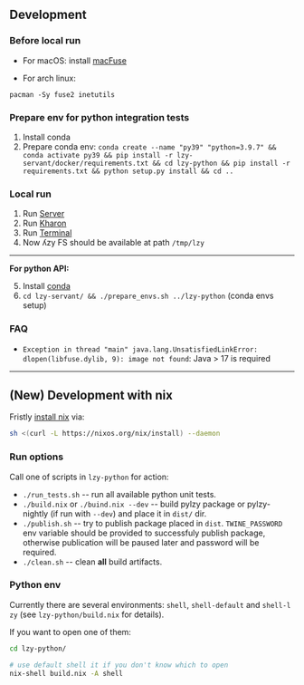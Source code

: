 ## Development

### Before local run

-   For macOS: install [macFuse](https://osxfuse.github.io)

-   For arch linux:

<!-- -->

    pacman -Sy fuse2 inetutils

### Prepare env for python integration tests

1.  Install conda
2.  Prepare conda env:
    `conda create --name "py39" "python=3.9.7" && conda activate py39 && pip install -r lzy-servant/docker/requirements.txt && cd lzy-python && pip install -r requirements.txt && python setup.py install && cd ..`

### Local run

1.  Run [Server](lzy-server/readme.md)
2.  Run [Kharon](lzy-kharon/readme.md)
3.  Run [Terminal](lzy-servant/readme.md)
4.  Now ʎzy FS should be available at path `/tmp/lzy`

------------------------------------------------------------------------

**For python API:**

5.  Install
    [conda](https://docs.conda.io/projects/conda/en/latest/user-guide/install/index.html)
6.  `cd lzy-servant/ && ./prepare_envs.sh ../lzy-python` (conda envs
    setup)

### FAQ

-   `Exception in thread "main" java.lang.UnsatisfiedLinkError: dlopen(libfuse.dylib, 9): image not found`:
    Java > 17 is required

------------------------------------------------------------------------

## (New) Development with nix

Fristly [install nix](https://nixos.org/download.html) via:

``` sh
sh <(curl -L https://nixos.org/nix/install) --daemon
```

### Run options

Call one of scripts in `lzy-python` for action:

-   `./run_tests.sh` -- run all available python unit tests.
-   `./build.nix` or `./buind.nix --dev` -- build pylzy package or
    pylzy-nightly (if run with `--dev`) and place it in `dist/` dir.
-   `./publish.sh` -- try to publish package placed in `dist`.
    `TWINE_PASSWORD` env variable should be provided to successfuly
    publish package, otherwise publication will be paused later and
    password will be required.
-   `./clean.sh` -- clean **all** build artifacts.

### Python env

Currently there are several environments: `shell`, `shell-default` and
`shell-l zy` (see `lzy-python/build.nix` for details).

If you want to open one of them:

``` sh
cd lzy-python/

# use default shell it if you don't know which to open
nix-shell build.nix -A shell 
```
